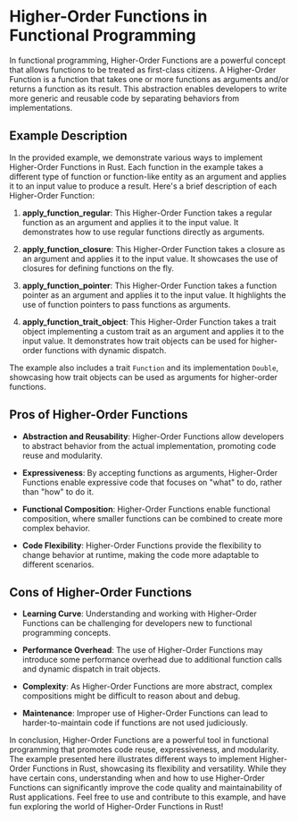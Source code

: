 # Higher-Order Functions in Functional Programming

In functional programming, Higher-Order Functions are a powerful concept that allows functions to be treated as first-class citizens. A Higher-Order Function is a function that takes one or more functions as arguments and/or returns a function as its result. This abstraction enables developers to write more generic and reusable code by separating behaviors from implementations.

## Example Description

In the provided example, we demonstrate various ways to implement Higher-Order Functions in Rust. Each function in the example takes a different type of function or function-like entity as an argument and applies it to an input value to produce a result. Here's a brief description of each Higher-Order Function:

1. **apply_function_regular**: This Higher-Order Function takes a regular function as an argument and applies it to the input value. It demonstrates how to use regular functions directly as arguments.

2. **apply_function_closure**: This Higher-Order Function takes a closure as an argument and applies it to the input value. It showcases the use of closures for defining functions on the fly.

3. **apply_function_pointer**: This Higher-Order Function takes a function pointer as an argument and applies it to the input value. It highlights the use of function pointers to pass functions as arguments.

4. **apply_function_trait_object**: This Higher-Order Function takes a trait object implementing a custom trait as an argument and applies it to the input value. It demonstrates how trait objects can be used for higher-order functions with dynamic dispatch.

The example also includes a trait `Function` and its implementation `Double`, showcasing how trait objects can be used as arguments for higher-order functions.

## Pros of Higher-Order Functions

- **Abstraction and Reusability**: Higher-Order Functions allow developers to abstract behavior from the actual implementation, promoting code reuse and modularity.

- **Expressiveness**: By accepting functions as arguments, Higher-Order Functions enable expressive code that focuses on "what" to do, rather than "how" to do it.

- **Functional Composition**: Higher-Order Functions enable functional composition, where smaller functions can be combined to create more complex behavior.

- **Code Flexibility**: Higher-Order Functions provide the flexibility to change behavior at runtime, making the code more adaptable to different scenarios.

## Cons of Higher-Order Functions

- **Learning Curve**: Understanding and working with Higher-Order Functions can be challenging for developers new to functional programming concepts.

- **Performance Overhead**: The use of Higher-Order Functions may introduce some performance overhead due to additional function calls and dynamic dispatch in trait objects.

- **Complexity**: As Higher-Order Functions are more abstract, complex compositions might be difficult to reason about and debug.

- **Maintenance**: Improper use of Higher-Order Functions can lead to harder-to-maintain code if functions are not used judiciously.

In conclusion, Higher-Order Functions are a powerful tool in functional programming that promotes code reuse, expressiveness, and modularity. The example presented here illustrates different ways to implement Higher-Order Functions in Rust, showcasing its flexibility and versatility. While they have certain cons, understanding when and how to use Higher-Order Functions can significantly improve the code quality and maintainability of Rust applications. Feel free to use and contribute to this example, and have fun exploring the world of Higher-Order Functions in Rust!
